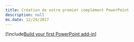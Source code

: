 ```yaml
---
title: Création de votre premier complément PowerPoint
description: null
ms.date: 12/29/2017
---
```


[!include[Build your first PowerPoint add-in](../includes/file-get-started-powerpoint.md)]
